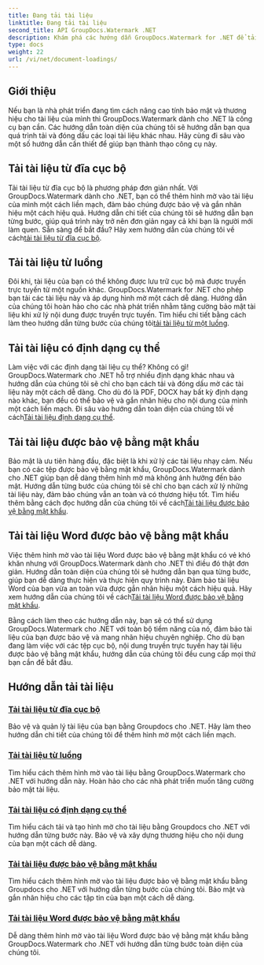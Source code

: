 ```yaml
---
title: Đang tải tài liệu
linktitle: Đang tải tài liệu
second_title: API GroupDocs.Watermark .NET
description: Khám phá các hướng dẫn GroupDocs.Watermark for .NET để tải và tạo hình mờ tài liệu, đảm bảo bảo mật tài liệu và xây dựng thương hiệu với hướng dẫn từng bước.
type: docs
weight: 22
url: /vi/net/document-loadings/
---
```

## Giới thiệu
Nếu bạn là nhà phát triển đang tìm cách nâng cao tính bảo mật và thương hiệu cho tài liệu của mình thì GroupDocs.Watermark dành cho .NET là công cụ bạn cần. Các hướng dẫn toàn diện của chúng tôi sẽ hướng dẫn bạn qua quá trình tải và đóng dấu các loại tài liệu khác nhau. Hãy cùng đi sâu vào một số hướng dẫn cần thiết để giúp bạn thành thạo công cụ này.

## Tải tài liệu từ đĩa cục bộ
Tải tài liệu từ đĩa cục bộ là phương pháp đơn giản nhất. Với GroupDocs.Watermark dành cho .NET, bạn có thể thêm hình mờ vào tài liệu của mình một cách liền mạch, đảm bảo chúng được bảo vệ và gắn nhãn hiệu một cách hiệu quả. Hướng dẫn chi tiết của chúng tôi sẽ hướng dẫn bạn từng bước, giúp quá trình này trở nên đơn giản ngay cả khi bạn là người mới làm quen. Sẵn sàng để bắt đầu? Hãy xem hướng dẫn của chúng tôi về cách[tải tài liệu từ đĩa cục bộ](./load-document-from-local-disk/).

## Tải tài liệu từ luồng
 Đôi khi, tài liệu của bạn có thể không được lưu trữ cục bộ mà được truyền trực tuyến từ một nguồn khác. GroupDocs.Watermark for .NET cho phép bạn tải các tài liệu này và áp dụng hình mờ một cách dễ dàng. Hướng dẫn của chúng tôi hoàn hảo cho các nhà phát triển nhằm tăng cường bảo mật tài liệu khi xử lý nội dung được truyền trực tuyến. Tìm hiểu chi tiết bằng cách làm theo hướng dẫn từng bước của chúng tôi[tải tài liệu từ một luồng](./load-document-from-stream/).

## Tải tài liệu có định dạng cụ thể
Làm việc với các định dạng tài liệu cụ thể? Không có gì! GroupDocs.Watermark cho .NET hỗ trợ nhiều định dạng khác nhau và hướng dẫn của chúng tôi sẽ chỉ cho bạn cách tải và đóng dấu mờ các tài liệu này một cách dễ dàng. Cho dù đó là PDF, DOCX hay bất kỳ định dạng nào khác, bạn đều có thể bảo vệ và gắn nhãn hiệu cho nội dung của mình một cách liền mạch. Đi sâu vào hướng dẫn toàn diện của chúng tôi về cách[Tải tài liệu định dạng cụ thể](./load-specific-format-document/).

## Tải tài liệu được bảo vệ bằng mật khẩu
 Bảo mật là ưu tiên hàng đầu, đặc biệt là khi xử lý các tài liệu nhạy cảm. Nếu bạn có các tệp được bảo vệ bằng mật khẩu, GroupDocs.Watermark dành cho .NET giúp bạn dễ dàng thêm hình mờ mà không ảnh hưởng đến bảo mật. Hướng dẫn từng bước của chúng tôi sẽ chỉ cho bạn cách xử lý những tài liệu này, đảm bảo chúng vẫn an toàn và có thương hiệu tốt. Tìm hiểu thêm bằng cách đọc hướng dẫn của chúng tôi về cách[Tải tài liệu được bảo vệ bằng mật khẩu](./load-password-protected-document/).

## Tải tài liệu Word được bảo vệ bằng mật khẩu
Việc thêm hình mờ vào tài liệu Word được bảo vệ bằng mật khẩu có vẻ khó khăn nhưng với GroupDocs.Watermark dành cho .NET thì điều đó thật đơn giản. Hướng dẫn toàn diện của chúng tôi sẽ hướng dẫn bạn qua từng bước, giúp bạn dễ dàng thực hiện và thực hiện quy trình này. Đảm bảo tài liệu Word của bạn vừa an toàn vừa được gắn nhãn hiệu một cách hiệu quả. Hãy xem hướng dẫn của chúng tôi về cách[Tải tài liệu Word được bảo vệ bằng mật khẩu](./load-password-protected-word-document/).

Bằng cách làm theo các hướng dẫn này, bạn sẽ có thể sử dụng GroupDocs.Watermark cho .NET với toàn bộ tiềm năng của nó, đảm bảo tài liệu của bạn được bảo vệ và mang nhãn hiệu chuyên nghiệp. Cho dù bạn đang làm việc với các tệp cục bộ, nội dung truyền trực tuyến hay tài liệu được bảo vệ bằng mật khẩu, hướng dẫn của chúng tôi đều cung cấp mọi thứ bạn cần để bắt đầu.
## Hướng dẫn tải tài liệu
### [Tải tài liệu từ đĩa cục bộ](./load-document-from-local-disk/)
Bảo vệ và quản lý tài liệu của bạn bằng Groupdocs cho .NET. Hãy làm theo hướng dẫn chi tiết của chúng tôi để thêm hình mờ một cách liền mạch.
### [Tải tài liệu từ luồng](./load-document-from-stream/)
Tìm hiểu cách thêm hình mờ vào tài liệu bằng GroupDocs.Watermark cho .NET với hướng dẫn này. Hoàn hảo cho các nhà phát triển muốn tăng cường bảo mật tài liệu.
### [Tải tài liệu có định dạng cụ thể](./load-specific-format-document/)
Tìm hiểu cách tải và tạo hình mờ cho tài liệu bằng Groupdocs cho .NET với hướng dẫn từng bước này. Bảo vệ và xây dựng thương hiệu cho nội dung của bạn một cách dễ dàng.
### [Tải tài liệu được bảo vệ bằng mật khẩu](./load-password-protected-document/)
Tìm hiểu cách thêm hình mờ vào tài liệu được bảo vệ bằng mật khẩu bằng Groupdocs cho .NET với hướng dẫn từng bước của chúng tôi. Bảo mật và gắn nhãn hiệu cho các tập tin của bạn một cách dễ dàng.
### [Tải tài liệu Word được bảo vệ bằng mật khẩu](./load-password-protected-word-document/)
Dễ dàng thêm hình mờ vào tài liệu Word được bảo vệ bằng mật khẩu bằng GroupDocs.Watermark cho .NET với hướng dẫn từng bước toàn diện của chúng tôi.